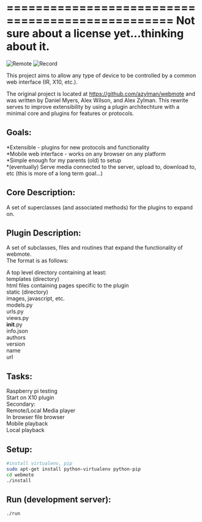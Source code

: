 =================================================
Not sure about a license yet...thinking about it.
=================================================

![Remote](https://raw.github.com/dmritard96/webmote/master/server/webmote_django/static/remote.png)
![Record](https://raw.github.com/dmritard96/webmote/master/server/webmote_django/static/record.png)


This project aims to allow any type of device to be controlled by a common web interface (IR, X10, etc.).

The original project is located at https://github.com/azylman/webmote and was written by Daniel Myers, Alex Wilson, and Alex Zylman. This rewrite serves to improve extensibility by using a plugin architechture with a minimal core and plugins for features or protocols.


Goals:
------
*Extensible - plugins for new protocols and functionality  
*Mobile web interface - works on any browser on any platform  
*Simple enough for my parents (old) to setup  
*(eventually) Serve media connected to the server, upload to, download to, etc (this is more of a long term goal...)  


Core Description:
-----------------
A set of superclasses (and associated methods) for the plugins to expand on.


Plugin Description:
-------------------
A set of subclasses, files and routines that expand the functionality of webmote.  
The format is as follows:  

A top level directory containing at least:  
    templates (directory)  
        html files containing pages specific to the plugin  
    static    (directory)  
        images, javascript, etc.  
    models.py  
    urls.py  
    views.py  
    __init__.py  
    info.json  
        authors  
        version  
        name  
        url  


Tasks:
------
Raspberry pi testing  
Start on X10 plugin  
Secondary:  
    Remote/Local Media player  
        In browser file browser  
        Mobile playback  
        Local playback  
 

Setup:
------
```bash
#install virtualenv, pip
sudo apt-get install python-virtualenv python-pip
cd webmote
./install
```


Run (development server):
-------------------------
```bash
./run
```
